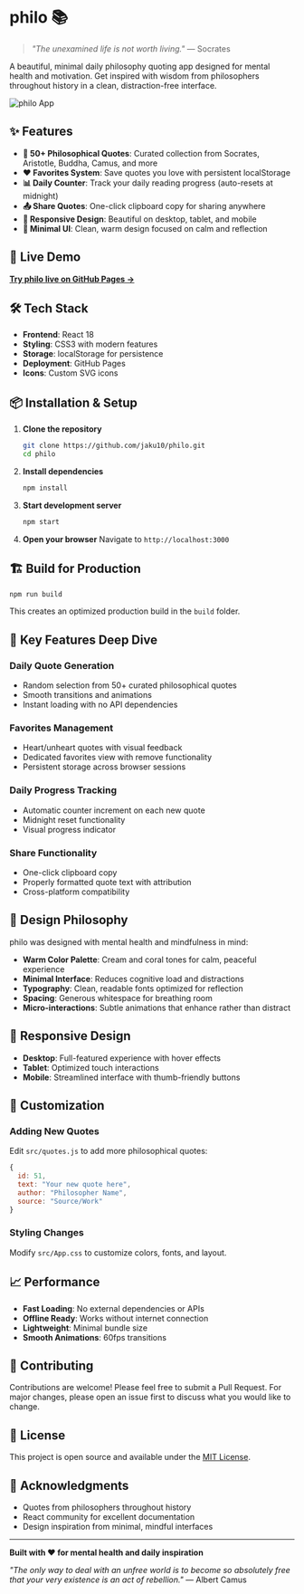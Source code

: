 # philo 📚

> *"The unexamined life is not worth living."* — Socrates

A beautiful, minimal daily philosophy quoting app designed for mental health and motivation. Get inspired with wisdom from philosophers throughout history in a clean, distraction-free interface.

![philo App](https://via.placeholder.com/800x400/faf8f5/4a4a4a?text=philo+-+Daily+Philosophy+Quotes)

## ✨ Features

- **📖 50+ Philosophical Quotes**: Curated collection from Socrates, Aristotle, Buddha, Camus, and more
- **❤️ Favorites System**: Save quotes you love with persistent localStorage
- **📊 Daily Counter**: Track your daily reading progress (auto-resets at midnight)
- **📤 Share Quotes**: One-click clipboard copy for sharing anywhere
- **📱 Responsive Design**: Beautiful on desktop, tablet, and mobile
- **🎨 Minimal UI**: Clean, warm design focused on calm and reflection

## 🚀 Live Demo

**[Try philo live on GitHub Pages →](https://jaku10.github.io/philo)**

## 🛠️ Tech Stack

- **Frontend**: React 18
- **Styling**: CSS3 with modern features
- **Storage**: localStorage for persistence
- **Deployment**: GitHub Pages
- **Icons**: Custom SVG icons

## 📦 Installation & Setup

1. **Clone the repository**
   ```bash
   git clone https://github.com/jaku10/philo.git
   cd philo
   ```

2. **Install dependencies**
   ```bash
   npm install
   ```

3. **Start development server**
   ```bash
   npm start
   ```

4. **Open your browser**
   Navigate to `http://localhost:3000`

## 🏗️ Build for Production

```bash
npm run build
```

This creates an optimized production build in the `build` folder.

## 🎯 Key Features Deep Dive

### Daily Quote Generation
- Random selection from 50+ curated philosophical quotes
- Smooth transitions and animations
- Instant loading with no API dependencies

### Favorites Management
- Heart/unheart quotes with visual feedback
- Dedicated favorites view with remove functionality
- Persistent storage across browser sessions

### Daily Progress Tracking
- Automatic counter increment on each new quote
- Midnight reset functionality
- Visual progress indicator

### Share Functionality
- One-click clipboard copy
- Properly formatted quote text with attribution
- Cross-platform compatibility

## 🎨 Design Philosophy

philo was designed with mental health and mindfulness in mind:

- **Warm Color Palette**: Cream and coral tones for calm, peaceful experience
- **Minimal Interface**: Reduces cognitive load and distractions
- **Typography**: Clean, readable fonts optimized for reflection
- **Spacing**: Generous whitespace for breathing room
- **Micro-interactions**: Subtle animations that enhance rather than distract

## 📱 Responsive Design

- **Desktop**: Full-featured experience with hover effects
- **Tablet**: Optimized touch interactions
- **Mobile**: Streamlined interface with thumb-friendly buttons

## 🔧 Customization

### Adding New Quotes
Edit `src/quotes.js` to add more philosophical quotes:

```javascript
{
  id: 51,
  text: "Your new quote here",
  author: "Philosopher Name",
  source: "Source/Work"
}
```

### Styling Changes
Modify `src/App.css` to customize colors, fonts, and layout.

## 📈 Performance

- **Fast Loading**: No external dependencies or APIs
- **Offline Ready**: Works without internet connection
- **Lightweight**: Minimal bundle size
- **Smooth Animations**: 60fps transitions

## 🤝 Contributing

Contributions are welcome! Please feel free to submit a Pull Request. For major changes, please open an issue first to discuss what you would like to change.

## 📄 License

This project is open source and available under the [MIT License](LICENSE).

## 🙏 Acknowledgments

- Quotes from philosophers throughout history
- React community for excellent documentation
- Design inspiration from minimal, mindful interfaces

---

**Built with ❤️ for mental health and daily inspiration**

*"The only way to deal with an unfree world is to become so absolutely free that your very existence is an act of rebellion."* — Albert Camus
